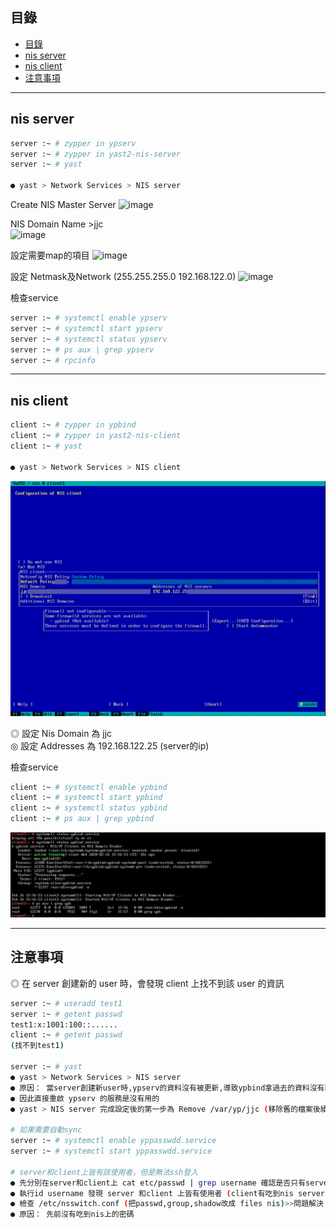 ## 目錄
* [目錄](#目錄)
* [nis server](#nis-server)
* [nis client](#nis-client)
* [注意事項](#注意事項)
---

## nis server

```bash
server :~ # zypper in ypserv
server :~ # zypper in yast2-nis-server
server :~ # yast

● yast > Network Services > NIS server
```
Create NIS Master Server 
![image](https://github.com/HongScarlet/homework/blob/master/SUSE15%20cluster/img/nis/6-1-1.png)   

NIS Domain Name >jjc  
![image](https://github.com/HongScarlet/homework/blob/master/SUSE15%20cluster/img/nis/6-1-2.png)   

設定需要map的項目
![image](https://github.com/HongScarlet/homework/blob/master/SUSE15%20cluster/img/nis/6-1-3.png)   

設定 Netmask及Network  (255.255.255.0   192.168.122.0)
![image](https://github.com/HongScarlet/homework/blob/master/SUSE15%20cluster/img/nis/6-1-4.png)   

檢查service  

```bash
server :~ # systemctl enable ypserv
server :~ # systemctl start ypserv
server :~ # systemctl status ypserv
server :~ # ps aux | grep ypserv
server :~ # rpcinfo

```

---

## nis client

```bash
client :~ # zypper in ypbind
client :~ # zypper in yast2-nis-client
client :~ # yast

● yast > Network Services > NIS client
```


![image](https://github.com/HongScarlet/homework/blob/master/SUSE15%20cluster/img/nis/6-2-1.png)  

◎ 設定 Nis Domain 為 jjc  
◎ 設定 Addresses 為 192.168.122.25 (server的ip)  

檢查service  

```bash
client :~ # systemctl enable ypbind
client :~ # systemctl start ypbind
client :~ # systemctl status ypbind
client :~ # ps aux | grep ypbind

```
![image](https://github.com/HongScarlet/homework/blob/master/SUSE15%20cluster/img/nis/6-2-2.png)  

---

## 注意事項

◎ 在 server 創建新的 user 時，會發現 client 上找不到該 user 的資訊  
```bash
server :~ # useradd test1
server :~ # getent passwd
test1:x:1001:100::......
client :~ # getent passwd
(找不到test1)

server :~ # yast
● yast > Network Services > NIS server
● 原因： 當server創建新user時,ypserv的資料沒有被更新,導致ypbind拿過去的資料沒有新user
● 因此直接重啟 ypserv 的服務是沒有用的
● yast > NIS server 完成設定後的第一步為 Remove /var/yp/jjc (移除舊的檔案後續在創建新的)

# 如果需要自動sync
server :~ # systemctl enable yppasswdd.service
server :~ # systemctl start yppasswdd.service

# server和client上皆有該使用者，但是無法ssh登入
● 先分別在server和client上 cat etc/passwd | grep username 確認是否只有server上有該使用者
● 執行id username 發現 server 和client 上皆有使用者 (client有吃到nis server的資料>但還是無法ssh登入)
● 檢查 /etc/nsswitch.conf (把passwd,group,shadow改成 files nis)>>問題解決
● 原因： 先前沒有吃到nis上的密碼


```


